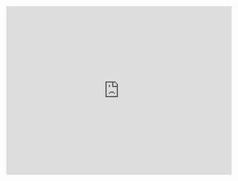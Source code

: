 <iframe width="600" height="450" src="https://lookerstudio.google.com/embed/reporting/99311491-dee7-4dad-923c-f1fef98e42a2/page/p_ft8do4uk6c" frameborder="0" style="border:0" allowfullscreen></iframe>
